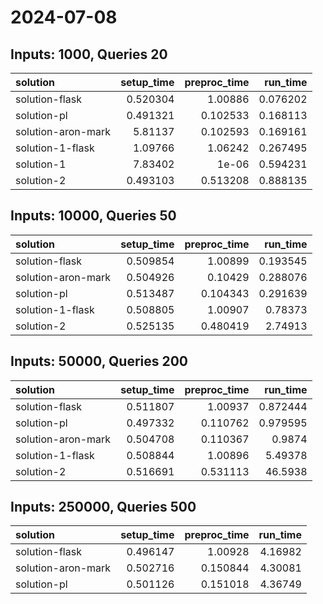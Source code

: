 # 2024-07-08

## Inputs: 1000, Queries 20

| solution           |   setup_time |   preproc_time |   run_time |
|:-------------------|-------------:|---------------:|-----------:|
| solution-flask     |     0.520304 |       1.00886  |   0.076202 |
| solution-pl        |     0.491321 |       0.102533 |   0.168113 |
| solution-aron-mark |     5.81137  |       0.102593 |   0.169161 |
| solution-1-flask   |     1.09766  |       1.06242  |   0.267495 |
| solution-1         |     7.83402  |       1e-06    |   0.594231 |
| solution-2         |     0.493103 |       0.513208 |   0.888135 |

## Inputs: 10000, Queries 50

| solution           |   setup_time |   preproc_time |   run_time |
|:-------------------|-------------:|---------------:|-----------:|
| solution-flask     |     0.509854 |       1.00899  |   0.193545 |
| solution-aron-mark |     0.504926 |       0.10429  |   0.288076 |
| solution-pl        |     0.513487 |       0.104343 |   0.291639 |
| solution-1-flask   |     0.508805 |       1.00907  |   0.78373  |
| solution-2         |     0.525135 |       0.480419 |   2.74913  |

## Inputs: 50000, Queries 200

| solution           |   setup_time |   preproc_time |   run_time |
|:-------------------|-------------:|---------------:|-----------:|
| solution-flask     |     0.511807 |       1.00937  |   0.872444 |
| solution-pl        |     0.497332 |       0.110762 |   0.979595 |
| solution-aron-mark |     0.504708 |       0.110367 |   0.9874   |
| solution-1-flask   |     0.508844 |       1.00896  |   5.49378  |
| solution-2         |     0.516691 |       0.531113 |  46.5938   |

## Inputs: 250000, Queries 500

| solution           |   setup_time |   preproc_time |   run_time |
|:-------------------|-------------:|---------------:|-----------:|
| solution-flask     |     0.496147 |       1.00928  |    4.16982 |
| solution-aron-mark |     0.502716 |       0.150844 |    4.30081 |
| solution-pl        |     0.501126 |       0.151018 |    4.36749 |